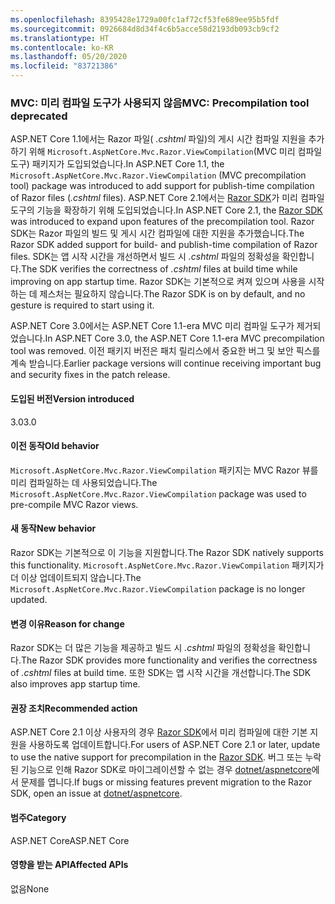 ```yaml
---
ms.openlocfilehash: 8395428e1729a00fc1af72cf53fe689ee95b5fdf
ms.sourcegitcommit: 0926684d8d34f4c6b5acce58d2193db093cb9cf2
ms.translationtype: HT
ms.contentlocale: ko-KR
ms.lasthandoff: 05/20/2020
ms.locfileid: "83721386"
---
```

### <a name="mvc-precompilation-tool-deprecated"></a><span data-ttu-id="5f503-101">MVC: 미리 컴파일 도구가 사용되지 않음</span><span class="sxs-lookup"><span data-stu-id="5f503-101">MVC: Precompilation tool deprecated</span></span>

<span data-ttu-id="5f503-102">ASP.NET Core 1.1에서는 Razor 파일( *.cshtml* 파일)의 게시 시간 컴파일 지원을 추가하기 위해 `Microsoft.AspNetCore.Mvc.Razor.ViewCompilation`(MVC 미리 컴파일 도구) 패키지가 도입되었습니다.</span><span class="sxs-lookup"><span data-stu-id="5f503-102">In ASP.NET Core 1.1, the `Microsoft.AspNetCore.Mvc.Razor.ViewCompilation` (MVC precompilation tool) package was introduced to add support for publish-time compilation of Razor files (*.cshtml* files).</span></span> <span data-ttu-id="5f503-103">ASP.NET Core 2.1에서는 [Razor SDK](/aspnet/core/razor-pages/sdk?view=aspnetcore-2.1)가 미리 컴파일 도구의 기능을 확장하기 위해 도입되었습니다.</span><span class="sxs-lookup"><span data-stu-id="5f503-103">In ASP.NET Core 2.1, the [Razor SDK](/aspnet/core/razor-pages/sdk?view=aspnetcore-2.1) was introduced to expand upon features of the precompilation tool.</span></span> <span data-ttu-id="5f503-104">Razor SDK는 Razor 파일의 빌드 및 게시 시간 컴파일에 대한 지원을 추가했습니다.</span><span class="sxs-lookup"><span data-stu-id="5f503-104">The Razor SDK added support for build- and publish-time compilation of Razor files.</span></span> <span data-ttu-id="5f503-105">SDK는 앱 시작 시간을 개선하면서 빌드 시 *.cshtml* 파일의 정확성을 확인합니다.</span><span class="sxs-lookup"><span data-stu-id="5f503-105">The SDK verifies the correctness of *.cshtml* files at build time while improving on app startup time.</span></span> <span data-ttu-id="5f503-106">Razor SDK는 기본적으로 켜져 있으며 사용을 시작하는 데 제스처는 필요하지 않습니다.</span><span class="sxs-lookup"><span data-stu-id="5f503-106">The Razor SDK is on by default, and no gesture is required to start using it.</span></span>

<span data-ttu-id="5f503-107">ASP.NET Core 3.0에서는 ASP.NET Core 1.1-era MVC 미리 컴파일 도구가 제거되었습니다.</span><span class="sxs-lookup"><span data-stu-id="5f503-107">In ASP.NET Core 3.0, the ASP.NET Core 1.1-era MVC precompilation tool was removed.</span></span> <span data-ttu-id="5f503-108">이전 패키지 버전은 패치 릴리스에서 중요한 버그 및 보안 픽스를 계속 받습니다.</span><span class="sxs-lookup"><span data-stu-id="5f503-108">Earlier package versions will continue receiving important bug and security fixes in the patch release.</span></span>

#### <a name="version-introduced"></a><span data-ttu-id="5f503-109">도입된 버전</span><span class="sxs-lookup"><span data-stu-id="5f503-109">Version introduced</span></span>

<span data-ttu-id="5f503-110">3.0</span><span class="sxs-lookup"><span data-stu-id="5f503-110">3.0</span></span>

#### <a name="old-behavior"></a><span data-ttu-id="5f503-111">이전 동작</span><span class="sxs-lookup"><span data-stu-id="5f503-111">Old behavior</span></span>

<span data-ttu-id="5f503-112">`Microsoft.AspNetCore.Mvc.Razor.ViewCompilation` 패키지는 MVC Razor 뷰를 미리 컴파일하는 데 사용되었습니다.</span><span class="sxs-lookup"><span data-stu-id="5f503-112">The `Microsoft.AspNetCore.Mvc.Razor.ViewCompilation` package was used to pre-compile MVC Razor views.</span></span>

#### <a name="new-behavior"></a><span data-ttu-id="5f503-113">새 동작</span><span class="sxs-lookup"><span data-stu-id="5f503-113">New behavior</span></span>

<span data-ttu-id="5f503-114">Razor SDK는 기본적으로 이 기능을 지원합니다.</span><span class="sxs-lookup"><span data-stu-id="5f503-114">The Razor SDK natively supports this functionality.</span></span> <span data-ttu-id="5f503-115">`Microsoft.AspNetCore.Mvc.Razor.ViewCompilation` 패키지가 더 이상 업데이트되지 않습니다.</span><span class="sxs-lookup"><span data-stu-id="5f503-115">The `Microsoft.AspNetCore.Mvc.Razor.ViewCompilation` package is no longer updated.</span></span>

#### <a name="reason-for-change"></a><span data-ttu-id="5f503-116">변경 이유</span><span class="sxs-lookup"><span data-stu-id="5f503-116">Reason for change</span></span>

<span data-ttu-id="5f503-117">Razor SDK는 더 많은 기능을 제공하고 빌드 시 *.cshtml* 파일의 정확성을 확인합니다.</span><span class="sxs-lookup"><span data-stu-id="5f503-117">The Razor SDK provides more functionality and verifies the correctness of *.cshtml* files at build time.</span></span> <span data-ttu-id="5f503-118">또한 SDK는 앱 시작 시간을 개선합니다.</span><span class="sxs-lookup"><span data-stu-id="5f503-118">The SDK also improves app startup time.</span></span>

#### <a name="recommended-action"></a><span data-ttu-id="5f503-119">권장 조치</span><span class="sxs-lookup"><span data-stu-id="5f503-119">Recommended action</span></span>

<span data-ttu-id="5f503-120">ASP.NET Core 2.1 이상 사용자의 경우 [Razor SDK](/aspnet/core/razor-pages/sdk?view=aspnetcore-3.0)에서 미리 컴파일에 대한 기본 지원을 사용하도록 업데이트합니다.</span><span class="sxs-lookup"><span data-stu-id="5f503-120">For users of ASP.NET Core 2.1 or later, update to use the native support for precompilation in the [Razor SDK](/aspnet/core/razor-pages/sdk?view=aspnetcore-3.0).</span></span> <span data-ttu-id="5f503-121">버그 또는 누락된 기능으로 인해 Razor SDK로 마이그레이션할 수 없는 경우 [dotnet/aspnetcore](https://github.com/dotnet/aspnetcore/issues)에서 문제를 엽니다.</span><span class="sxs-lookup"><span data-stu-id="5f503-121">If bugs or missing features prevent migration to the Razor SDK, open an issue at [dotnet/aspnetcore](https://github.com/dotnet/aspnetcore/issues).</span></span>

#### <a name="category"></a><span data-ttu-id="5f503-122">범주</span><span class="sxs-lookup"><span data-stu-id="5f503-122">Category</span></span>

<span data-ttu-id="5f503-123">ASP.NET Core</span><span class="sxs-lookup"><span data-stu-id="5f503-123">ASP.NET Core</span></span>

#### <a name="affected-apis"></a><span data-ttu-id="5f503-124">영향을 받는 API</span><span class="sxs-lookup"><span data-stu-id="5f503-124">Affected APIs</span></span>

<span data-ttu-id="5f503-125">없음</span><span class="sxs-lookup"><span data-stu-id="5f503-125">None</span></span>

<!-- 

#### Affected APIs

Not detectable via API analysis

-->
